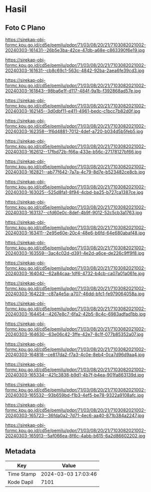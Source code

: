 # Hasil

## Foto C Plano

https://sirekap-obj-formc.kpu.go.id/cd5e/pemilu/pdpr/71/03/08/20/21/7103082021002-20240303-161431--26b5e3ba-42ce-47db-a68e-c863390f6e19.jpg

https://sirekap-obj-formc.kpu.go.id/cd5e/pemilu/pdpr/71/03/08/20/21/7103082021002-20240303-161631--cb8c69c1-563c-4842-92ba-2aea6fe39cd3.jpg

https://sirekap-obj-formc.kpu.go.id/cd5e/pemilu/pdpr/71/03/08/20/21/7103082021002-20240303-161843--98ba6e1f-d117-484f-9a1b-f392868ad57e.jpg

https://sirekap-obj-formc.kpu.go.id/cd5e/pemilu/pdpr/71/03/08/20/21/7103082021002-20240303-162145--3d0dbf11-e411-4961-bedc-c1bcc7b82d0f.jpg

https://sirekap-obj-formc.kpu.go.id/cd5e/pemilu/pdpr/71/03/08/20/21/7103082021002-20240303-162358--1f6d4881-7012-4def-a720-b034d5b5feb5.jpg

https://sirekap-obj-formc.kpu.go.id/cd5e/pemilu/pdpr/71/03/08/20/21/7103082021002-20240303-162612--17fbd72b-f66a-433e-b56c-27178127bf66.jpg

https://sirekap-obj-formc.kpu.go.id/cd5e/pemilu/pdpr/71/03/08/20/21/7103082021002-20240303-162821--ab77f642-7a7a-4c79-8d7e-b523482ce8cb.jpg

https://sirekap-obj-formc.kpu.go.id/cd5e/pemilu/pdpr/71/03/08/20/21/7103082021002-20240303-163025--525d8fa1-8f94-4cbd-ba25-b727ca1387ce.jpg

https://sirekap-obj-formc.kpu.go.id/cd5e/pemilu/pdpr/71/03/08/20/21/7103082021002-20240303-163137--cfd60e0c-8def-4b9f-9012-52c5cb3a1763.jpg

https://sirekap-obj-formc.kpu.go.id/cd5e/pemilu/pdpr/71/03/08/20/21/7103082021002-20240303-163411--2e95e60e-20c4-48e6-b6fd-64e680abaf48.jpg

https://sirekap-obj-formc.kpu.go.id/cd5e/pemilu/pdpr/71/03/08/20/21/7103082021002-20240303-163559--3ac4c02d-d391-4e2d-a6ce-de226c9ff9f8.jpg

https://sirekap-obj-formc.kpu.go.id/cd5e/pemilu/pdpr/71/03/08/20/21/7103082021002-20240303-164042--62a84caa-1df6-4732-b4cb-ca07a01a061e.jpg

https://sirekap-obj-formc.kpu.go.id/cd5e/pemilu/pdpr/71/03/08/20/21/7103082021002-20240303-164229--c87a4e5a-a707-46dd-bfc1-fe979064058a.jpg

https://sirekap-obj-formc.kpu.go.id/cd5e/pemilu/pdpr/71/03/08/20/21/7103082021002-20240303-164454--4267e8c7-6fa2-42b5-8c4c-6983adfad1bb.jpg

https://sirekap-obj-formc.kpu.go.id/cd5e/pemilu/pdpr/71/03/08/20/21/7103082021002-20240303-164630--63e06c42-3ffe-42e7-8c1f-077b85352a07.jpg

https://sirekap-obj-formc.kpu.go.id/cd5e/pemilu/pdpr/71/03/08/20/21/7103082021002-20240303-164818--ce817da2-f7a3-4c0e-8eb4-0ca7d96d9aa4.jpg

https://sirekap-obj-formc.kpu.go.id/cd5e/pemilu/pdpr/71/03/08/20/21/7103082021002-20240303-165334--421c3838-b9d1-4b7f-b4ea-901fa863139d.jpg

https://sirekap-obj-formc.kpu.go.id/cd5e/pemilu/pdpr/71/03/08/20/21/7103082021002-20240303-165532--93b659bd-f1b3-4ef5-be78-9322a9108afc.jpg

https://sirekap-obj-formc.kpu.go.id/cd5e/pemilu/pdpr/71/03/08/20/21/7103082021002-20240303-165723--36fda0a2-7d71-4ec6-aa40-871b384a2247.jpg

https://sirekap-obj-formc.kpu.go.id/cd5e/pemilu/pdpr/71/03/08/20/21/7103082021002-20240303-165913--5af066ea-8f6c-4abb-b615-6a2d86602202.jpg


## Metadata

| Key        | Value               |
| ---------- | ------------------- |
| Time Stamp | 2024-03-03 17:03:46 |
| Kode Dapil | 7101                |



